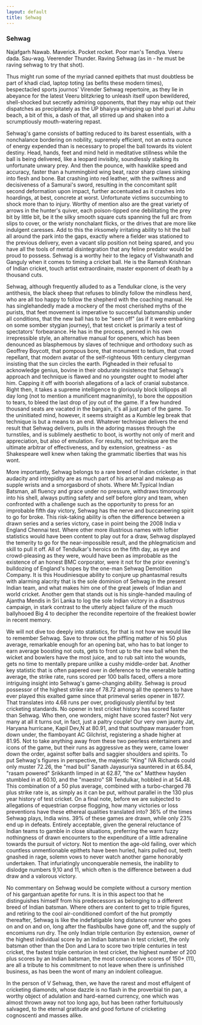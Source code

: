 ```yaml
---
layout: default
title: Sehwag
---
```


### Sehwag

Najafgarh Nawab. Maverick. Pocket rocket. Poor man's Tendlya. Veeru dada. Sau-wag. Veerender Thunder. Raving Sehwag (as in - he must be raving sehwag to try that shot).

Thus might run some of the myriad canned epithets that must doubtless be part of khadi clad, laptop toting (as befits these modern times), bespectacled sports journos' Virender Sehwag repertoire, as they lie in abeyance for the latest Veeru blitzkrieg to unleash itself upon bewildered, shell-shocked but secretly admiring opponents, that they may whip out their dispatches as precipitately as the UP bhaiyya whipping up bhel puri at Juhu beach, a bit of this, a dash of that, all stirred up and shaken into a scrumptiously mouth-watering repast.

Sehwag's game consists of batting reduced to its barest essentials, with a nonchalance bordering on nobility, supremely efficient, not an extra ounce of energy expended than is necessary to propel the ball towards its violent destiny. Head, hands, feet and mind held in meditative stillness while the ball is being delivered, like a leopard invisibly, soundlessly stalking its unfortunate unwary prey. And then the pounce, with hawklike speed and accuracy, faster than a hummingbird wing beat, razor sharp claws sinking into flesh and bone. Bat crashing into red leather, with the swiftness and decisiveness of a Samurai's sword, resulting in the concomitant split second deformation upon impact, further accentuated as it crashes into hoardings, at best, concrete at worst. Unfortunate victims succumbing to shock more than to injury. Worthy of mention also are the great variety of arrows in the hunter's quiver, each poison-tipped one debilitating the prey bit by little bit, be it the silky smooth square cuts spanning the full arc from slips to cover, or the wristy nonchalant flicks, or the drives that are more like indulgent caresses. Add to this the irksomely irritating ability to hit the ball all around the park into the gaps, exactly where a fielder was stationed to the previous delivery, even a vacant slip position not being spared, and you have all the tools of mental disintegration that any feline predator would be proud to possess. Sehwag is a worthy heir to the legacy of Vishwanath and Ganguly when it comes to timing a cricket ball. He is the Ramesh Krishnan of Indian cricket, touch artist extraordinaire, master exponent of death by a thousand cuts.

Sehwag, although frequently alluded to as a Tendulkar clone, is the very antithesis, the black sheep that refuses to blindly follow the mindless herd, who are all too happy to follow the shepherd with the coaching manual. He has singlehandedly made a mockery of the most cherished myths of the purists, that feet movement is imperative to successful batsmanship under all conditions, that the new ball has to be "seen off" (as if it were embarking on some somber stygian journey), that test cricket is primarily a test of spectators' forbearance. He has in the process, penned in his own irrepressible style, an alternative manual for openers, which has been denounced as blasphemous by slaves of technique and orthodoxy such as Geoffrey Boycott, that pompous bore, that monument to tedium, that crowd repellant, that modern avatar of the self-righteous 16th century clergyman insisting that the sun circles the earth. Pigheaded in their refusal to acknowledge genius, bovine in their obdurate insistence that  Sehwag's approach and technique is flawed and no youngster ought to model after him. Capping it off with boorish allegations of a lack of cranial substance. Right then, it takes a supreme intelligence to gloriously block lollipops all day long (not to mention a munificent magnanimity), to bore the opposition to tears, to bleed the last drop of joy out of the game. If a few hundred thousand seats are vacated in the bargain, it's all just part of the game. To the uninitiated mind, however, it seems straight as a Kumble leg break that technique is but a means to an end. Whatever technique delivers the end result that Sehwag delivers, pulls in the adoring masses through the turnstiles, and is sublimely aesthetic to boot, is worthy not only of merit and appreciation, but also of emulation. For results, not technique are the ultimate arbitrar of effectiveness, and by extension, greatness - as Shakespeare well knew when taking the grammatic liberties that was his wont.

More importantly, Sehwag belongs to a rare breed of Indian cricketer, in that audacity and intrepidity are as much part of his arsenal and makeup as supple wrists and a smorgasbord of shots. Where Mr.Typical Indian Batsman, all fluency and grace under no pressure, withdraws timorously into his shell, always putting safety and self before glory and team, when confronted with a challenge such as the opportunity to press for an improbable fifth day victory, Sehwag has the nerve and buccaneering spirit to go for broke. This risk-taking ability is often the difference between a drawn series and a series victory, case in point being the 2008 India v England Chennai test. Where other more illustrious names with loftier statistics would have been content to play out for a draw, Sehwag displayed the temerity to go for the near-impossible result, and the phlegmaticism and skill to pull it off. All of Tendulkar's heroics on the fifth day, as eye and crowd-pleasing as they were, would have been as improbable as the existence of an honest BMC corporator, were it not for the prior evening's bulldozing of England's hopes by the one-man Sehwag Demolition Company. It is this Houdiniesque ability to conjure up phantasmal results with alarming alacrity that is the sole dominion of Sehwag in the present Indian team, and what makes him one of the great jewels of Indian and world cricket. Another gem that stands out is his single-handed mauling of Ajantha Mendis in Sri Lanka to log the sole Indian victory in a disastrous campaign, in stark contrast to the utterly abject failure of the much ballyhooed Big 4 to decipher the recondite repertoire of the freakiest bowler in recent memory.

We will not dive too deeply into statistics, for that is not how we would like to remember Sehwag. Save to throw out the piffling matter of his 50 plus average, remarkable enough for an opening bat, who has to bat longer to earn average boosting not outs, gets to front up to the new ball when the wicket and bowlers have the most juice, and to rub salt into the wounds, gets no time to mentally prepare unlike a cushy middle-order bat. Another key statistic that is often papered over in deference to the venerable batting average, the strike rate, runs scored per 100 balls faced, offers a more intriguing insight into Sehwag's game-changing ability. Sehwag is proud possessor of the highest strike rate of 78.72 among all the openers to have ever played this exalted game since that primeval series opener in 1877. That translates into 4.68 runs per over, prodigiously plentiful by test cricketing standards. No opener in test cricket history has scored faster than Sehwag. Who then, one wonders, might have scored faster? Not very many at all it turns out, in fact, just a paltry couple! Our very own jaunty Jat, Haryana hurricane, Kapil Dev,N at 80.91, and that southpaw marauder from down under, the  flamboyant AC Gilchrist, registering a shade higher at 81.95. Not to take anything away from these two peerless entertainers and icons of the game, but their runs as aggressive as they were, came lower down the order, against softer balls and saggier shoulders and spirits. To put Sehwag's figures in perspective, the majestic "King" IVA Richards could only muster 72.26, the "mad bull" Sanath Jayasuriya sauntered in at 65.84, "rasam powered" Srikkanth limped in at 62.87, "the ox" Matthew hayden stumbled in at 60.10, and the "maestro" SR Tendulkar, hobbled in at 54.48. This combination of a 50 plus average, combined with a turbo-charged 78 plus strike rate is, as simply as it can be put, without parallel in the 130 plus year history of test cricket.  On a final note, before we are subjected to allegations of equestrian corpse flogging, how many victories or loss preventions have these ethereal qualities translated into? 36% of the times Sehwag plays, India wins. 39% of these games are drawn, while only 23% end up in defeats. Entirely acceptable, given the general reluctance of Indian teams to gamble in close situations, preferring the warm fuzzy nothingness of drawn encounters to the expenditure of a little adrenaline towards the pursuit of victory. Not to mention the age-old failing, over which countless unmentionable epithets have been hurled, hairs pulled out, teeth gnashed in rage, solemn vows to never watch another game honorably undertaken. That infuriatingly unconquerable nemesis, the inability to dislodge numbers 9,10 and 11, which often is the difference between a dud draw and a valorous victory. 

No commentary on Sehwag would be complete without a cursory mention of his gargantuan apetite for runs. It is in this aspect too that he distinguishes himself from his predecessors as belonging to a different breed of Indian batsman. Where others are content to get to triple figures, and retiring to the cool air-conditioned comfort of the hut promptly thereafter, Sehwag is like the indefatigable long distance runner who goes on and on and on, long after the flashbulbs have gone off, and the supply of encomiums run dry. The only Indian triple centurion (by extension, owner of the highest individual score by an Indian batsman in test cricket), the only batsman other than the Don and Lara to score two triple centuries in test cricket, the fastest triple centurion in test cricket, the highest number of 200 plus scores by an Indian batsman, the most consecutive scores of 150+ (11), are all a tribute to his commitment to not leave when there is unfinished business, as has been the wont of many an indolent colleague.

In the person of V Sehwag, then, we have the rarest and most effulgent of cricketing diamonds, whose dazzle is no flash in the proverbial tin pan, a worthy object of adulation and hard-earned currency, one which was almost thrown away not too long ago, but has been rather fortuituously salvaged, to the eternal gratitude and good fortune of cricketing cognoscenti and masses alike.

